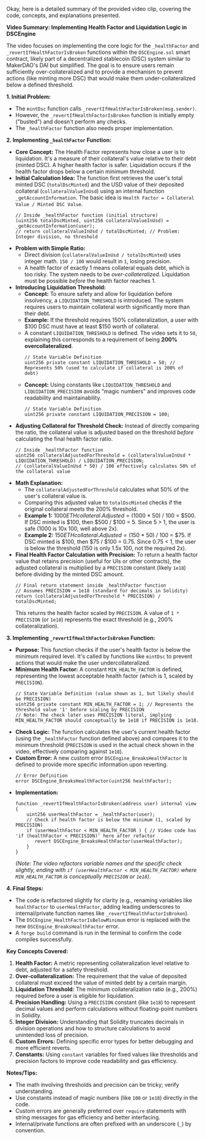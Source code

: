 Okay, here is a detailed summary of the provided video clip, covering the code, concepts, and explanations presented.

**Video Summary: Implementing Health Factor and Liquidation Logic in DSCEngine**

The video focuses on implementing the core logic for the `_healthFactor` and `_revertIfHealthFactorIsBroken` functions within the `DSCEngine.sol` smart contract, likely part of a decentralized stablecoin (DSC) system similar to MakerDAO's DAI but simplified. The goal is to ensure users remain sufficiently over-collateralized and to provide a mechanism to prevent actions (like minting more DSC) that would make them under-collateralized below a defined threshold.

**1. Initial Problem:**

*   The `mintDsc` function calls `_revertIfHealthFactorIsBroken(msg.sender)`.
*   However, the `_revertIfHealthFactorIsBroken` function is initially empty ("busted") and doesn't perform any checks.
*   The `_healthFactor` function also needs proper implementation.

**2. Implementing `_healthFactor` Function:**

*   **Core Concept:** The Health Factor represents how close a user is to liquidation. It's a measure of their collateral's value relative to their debt (minted DSC). A higher health factor is safer. Liquidation occurs if the health factor drops below a certain minimum threshold.
*   **Initial Calculation Idea:** The function first retrieves the user's total minted DSC (`totalDscMinted`) and the USD value of their deposited collateral (`collateralValueInUsd`) using an internal function `_getAccountInformation`. The basic idea is `Health Factor = Collateral Value / Minted DSC Value`.
    ```solidity
    // Inside _healthFactor function (initial structure)
    (uint256 totalDscMinted, uint256 collateralValueInUsd) = _getAccountInformation(user);
    // return collateralValueInUsd / totalDscMinted; // Problem: Integer division, no threshold
    ```
*   **Problem with Simple Ratio:**
    *   Direct division (`collateralValueInUsd / totalDscMinted`) uses integer math. `150 / 100` would result in `1`, losing precision.
    *   A health factor of exactly 1 means collateral equals debt, which is too risky. The system needs to be *over-collateralized*. Liquidation must be possible *before* the health factor reaches 1.
*   **Introducing Liquidation Threshold:**
    *   **Concept:** To ensure safety and allow for liquidation before insolvency, a `LIQUIDATION_THRESHOLD` is introduced. The system requires users to maintain collateral worth significantly more than their debt.
    *   **Example:** If the threshold requires 150% collateralization, a user with $100 DSC must have at least $150 worth of collateral.
    *   A constant `LIQUIDATION_THRESHOLD` is defined. The video sets it to `50`, explaining this corresponds to a requirement of being **200% overcollateralized**.
        ```solidity
        // State Variable Definition
        uint256 private constant LIQUIDATION_THRESHOLD = 50; // Represents 50% (used to calculate if collateral is 200% of debt)
        ```
    *   **Concept:** Using constants like `LIQUIDATION_THRESHOLD` and `LIQUIDATION_PRECISION` avoids "magic numbers" and improves code readability and maintainability.
        ```solidity
        // State Variable Definition
        uint256 private constant LIQUIDATION_PRECISION = 100;
        ```
*   **Adjusting Collateral for Threshold Check:** Instead of directly comparing the ratio, the collateral value is adjusted based on the threshold *before* calculating the final health factor ratio.
    ```solidity
    // Inside _healthFactor function
    uint256 collateralAdjustedForThreshold = (collateralValueInUsd * LIQUIDATION_THRESHOLD) / LIQUIDATION_PRECISION;
    // (collateralValueInUsd * 50) / 100 effectively calculates 50% of the collateral value
    ```
*   **Math Explanation:**
    *   The `collateralAdjustedForThreshold` calculates what 50% of the user's collateral value is.
    *   Comparing this adjusted value to `totalDscMinted` checks if the original collateral meets the 200% threshold.
    *   **Example 1:** $1000 ETH collateral. Adjusted = ($1000 * 50) / 100 = $500. If DSC minted is $100, then $500 / $100 = 5. Since 5 > 1, the user is safe (1000 is 10x 100, well above 2x).
    *   **Example 2:** $150 ETH collateral. Adjusted = ($150 * 50) / 100 = $75. If DSC minted is $100, then $75 / $100 = 0.75. Since 0.75 < 1, the user is below the threshold (150 is only 1.5x 100, not the required 2x).
*   **Final Health Factor Calculation with Precision:** To return a health factor value that retains precision (useful for UIs or other contracts), the adjusted collateral is multiplied by a `PRECISION` constant (likely `1e18`) before dividing by the minted DSC amount.
    ```solidity
    // Final return statement inside _healthFactor function
    // Assumes PRECISION = 1e18 (standard for decimals in Solidity)
    return (collateralAdjustedForThreshold * PRECISION) / totalDscMinted;
    ```
    This returns the health factor scaled by `PRECISION`. A value of `1 * PRECISION` (or `1e18`) represents the exact threshold (e.g., 200% collateralization).

**3. Implementing `_revertIfHealthFactorIsBroken` Function:**

*   **Purpose:** This function checks if the user's health factor is below the minimum required level. It's called by functions like `mintDsc` to prevent actions that would make the user undercollateralized.
*   **Minimum Health Factor:** A constant `MIN_HEALTH_FACTOR` is defined, representing the lowest acceptable health factor (which is 1, scaled by `PRECISION`).
    ```solidity
    // State Variable Definition (value shown as 1, but likely should be PRECISION)
    uint256 private constant MIN_HEALTH_FACTOR = 1; // Represents the threshold value '1' before scaling by PRECISION
    // Note: The check later uses PRECISION literal, implying MIN_HEALTH_FACTOR should conceptually be 1e18 if PRECISION is 1e18.
    ```
*   **Check Logic:** The function calculates the user's current health factor (using the `_healthFactor` function defined above) and compares it to the minimum threshold (`PRECISION` is used in the actual check shown in the video, effectively comparing against `1e18`).
*   **Custom Error:** A new custom error `DSCEngine_BreaksHealthFactor` is defined to provide more specific information upon reverting.
    ```solidity
    // Error Definition
    error DSCEngine_BreaksHealthFactor(uint256 healthFactor);
    ```
*   **Implementation:**
    ```solidity
    function _revertIfHealthFactorIsBroken(address user) internal view {
        uint256 userHealthFactor = _healthFactor(user);
        // Check if health factor is below the minimum (1, scaled by PRECISION)
        if (userHealthFactor < MIN_HEALTH_FACTOR ) { // Video code has 'if (healthFactor < PRECISION)' here after refactor
           revert DSCEngine_BreaksHealthFactor(userHealthFactor);
        }
    }
    ```
    *(Note: The video refactors variable names and the specific check slightly, ending with `if (userHealthFactor < MIN_HEALTH_FACTOR)` where `MIN_HEALTH_FACTOR` is conceptually `PRECISION` or `1e18`)*.

**4. Final Steps:**

*   The code is refactored slightly for clarity (e.g., renaming variables like `healthFactor` to `userHealthFactor`, adding leading underscores to internal/private function names like `_revertIfHealthFactorIsBroken`).
*   The `DSCEngine_HealthFactorIsBelowMinimum` error is replaced with the new `DSCEngine_BreaksHealthFactor` error.
*   A `forge build` command is run in the terminal to confirm the code compiles successfully.

**Key Concepts Covered:**

1.  **Health Factor:** A metric representing collateralization level relative to debt, adjusted for a safety threshold.
2.  **Over-collateralization:** The requirement that the value of deposited collateral must exceed the value of minted debt by a certain margin.
3.  **Liquidation Threshold:** The minimum collateralization ratio (e.g., 200%) required before a user is eligible for liquidation.
4.  **Precision Handling:** Using a `PRECISION` constant (like `1e18`) to represent decimal values and perform calculations without floating-point numbers in Solidity.
5.  **Integer Division:** Understanding that Solidity truncates decimals in division operations and how to structure calculations to avoid unintended loss of precision.
6.  **Custom Errors:** Defining specific error types for better debugging and more efficient reverts.
7.  **Constants:** Using `constant` variables for fixed values like thresholds and precision factors to improve code readability and gas efficiency.

**Notes/Tips:**

*   The math involving thresholds and precision can be tricky; verify understanding.
*   Use constants instead of magic numbers (like `100` or `1e18`) directly in the code.
*   Custom errors are generally preferred over `require` statements with string messages for gas efficiency and better interfacing.
*   Internal/private functions are often prefixed with an underscore (`_`) by convention.